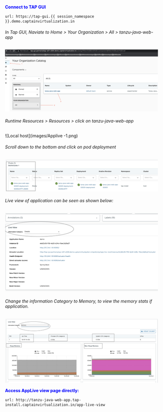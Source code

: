 <p style="color:blue"><strong> Connect to TAP GUI </strong></p>

```dashboard:open-url
url: https://tap-gui.{{ session_namespace }}.demo.captainvirtualization.in
```

###### In Tap GUI, Naviate to Home > Your Organization > All > tanzu-java-web-app

![Local host](images/tap-gui-2.png)

###### Runtime Resources > Resources > click on tanzu-java-web-app

![Local host](images/Applive -1.png)

###### Scroll down to the bottom and click on pod deployment

![Local host](images/Applive-2.png)

###### Live view of application can be seen as shown below: 

![Local host](images/Applive-3.png)

###### Change the information Category to Memory, to view the memory stats if application. 

![Local host](images/Applive-4.png)

<p style="color:blue"><strong> Access AppLive view page directly: </strong></p>

```dashboard:open-url
url: http://tanzu-java-web-app.tap-install.captainvirtualization.in/app-live-view
```
